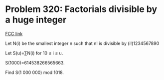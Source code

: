 # Problem 320: Factorials divisible by a huge integer

[FCC link](https://www.freecodecamp.org/learn/coding-interview-prep/project-euler/problem-320-factorials-divisible-by-a-huge-integer)

Let N(i) be the smallest integer n such that n! is divisible by (i!)1234567890

Let S(u)=∑N(i) for 10 ≤ i ≤ u.

S(1000)=614538266565663.

Find S(1 000 000) mod 1018.
